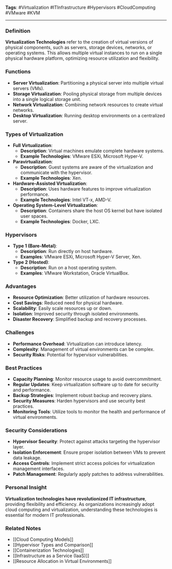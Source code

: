 **Tags**: #Virtualization #ITInfrastructure #Hypervisors #CloudComputing #VMware #KVM

---

### Definition

**Virtualization Technologies** refer to the creation of virtual versions of physical components, such as servers, storage devices, networks, or operating systems. This allows multiple virtual instances to run on a single physical hardware platform, optimizing resource utilization and flexibility.

### Functions

- **Server Virtualization**: Partitioning a physical server into multiple virtual servers (VMs).
- **Storage Virtualization**: Pooling physical storage from multiple devices into a single logical storage unit.
- **Network Virtualization**: Combining network resources to create virtual networks.
- **Desktop Virtualization**: Running desktop environments on a centralized server.

### Types of Virtualization

- **Full Virtualization**:
    - **Description**: Virtual machines emulate complete hardware systems.
    - **Example Technologies**: VMware ESXi, Microsoft Hyper-V.
- **Paravirtualization**:
    - **Description**: Guest systems are aware of the virtualization and communicate with the hypervisor.
    - **Example Technologies**: Xen.
- **Hardware-Assisted Virtualization**:
    - **Description**: Uses hardware features to improve virtualization performance.
    - **Example Technologies**: Intel VT-x, AMD-V.
- **Operating System-Level Virtualization**:
    - **Description**: Containers share the host OS kernel but have isolated user spaces.
    - **Example Technologies**: Docker, LXC.

### Hypervisors

- **Type 1 (Bare-Metal)**:
    - **Description**: Run directly on host hardware.
    - **Examples**: VMware ESXi, Microsoft Hyper-V Server, Xen.
- **Type 2 (Hosted)**:
    - **Description**: Run on a host operating system.
    - **Examples**: VMware Workstation, Oracle VirtualBox.

### Advantages

- **Resource Optimization**: Better utilization of hardware resources.
- **Cost Savings**: Reduced need for physical hardware.
- **Scalability**: Easily scale resources up or down.
- **Isolation**: Improved security through isolated environments.
- **Disaster Recovery**: Simplified backup and recovery processes.

### Challenges

- **Performance Overhead**: Virtualization can introduce latency.
- **Complexity**: Management of virtual environments can be complex.
- **Security Risks**: Potential for hypervisor vulnerabilities.

### Best Practices

- **Capacity Planning**: Monitor resource usage to avoid overcommitment.
- **Regular Updates**: Keep virtualization software up to date for security and performance.
- **Backup Strategies**: Implement robust backup and recovery plans.
- **Security Measures**: Harden hypervisors and use security best practices.
- **Monitoring Tools**: Utilize tools to monitor the health and performance of virtual environments.

### Security Considerations

- **Hypervisor Security**: Protect against attacks targeting the hypervisor layer.
- **Isolation Enforcement**: Ensure proper isolation between VMs to prevent data leakage.
- **Access Controls**: Implement strict access policies for virtualization management interfaces.
- **Patch Management**: Regularly apply patches to address vulnerabilities.

### Personal Insight

**Virtualization technologies have revolutionized IT infrastructure**, providing flexibility and efficiency. As organizations increasingly adopt cloud computing and virtualization, understanding these technologies is essential for modern IT professionals.

### Related Notes

- [[Cloud Computing Models]]
- [[Hypervisor Types and Comparison]]
- [[Containerization Technologies]]
- [[Infrastructure as a Service (IaaS)]]
- [[Resource Allocation in Virtual Environments]]